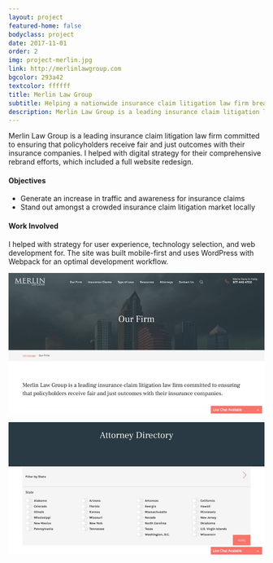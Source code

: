 ```yaml
---
layout: project
featured-home: false
bodyclass: project
date: 2017-11-01
order: 2
img: project-merlin.jpg
link: http://merlinlawgroup.com
bgcolor: 293a42
textcolor: ffffff
title: Merlin Law Group
subtitle: Helping a nationwide insurance claim litigation law firm breakthrough the competition with a smarter online presence
description: Merlin Law Group is a leading insurance claim litigation law firm committed to ensuring that policyholders receive fair and just outcomes with their insurance companies.
---
```


Merlin Law Group is a leading insurance claim litigation law firm committed to ensuring that policyholders receive fair and just outcomes with their insurance companies. I helped with digital strategy for their comprehensive rebrand efforts, which included a full website redesign.

#### Objectives
* Generate an increase in traffic and awareness for insurance claims
* Stand out amongst a crowded insurance claim litigation market locally

#### Work Involved
I helped with strategy for user experience, technology selection, and web development for. The site was built mobile-first and uses WordPress with Webpack for an optimal development workflow.

![merlin our firm image](/assets/images/project-mlg-firm.jpg)

![merlin attorney directory image](/assets/images/project-mlg-attorneys.jpg)
